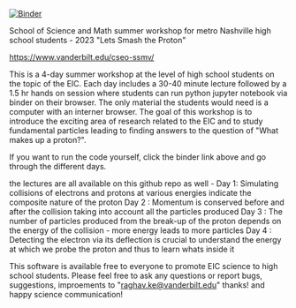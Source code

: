 [![Binder](https://mybinder.org/badge_logo.svg)](https://mybinder.org/v2/gh/rkunnawa/ssmv_eic_4/HEAD)

School of Science and Math summer workshop for metro Nashville high school students - 2023 
"Lets Smash the Proton"

https://www.vanderbilt.edu/cseo-ssmv/

This is a 4-day summer workshop at the level of high school students on the topic of the EIC. Each day includes a 30-40 minute lecture followed by a 1.5 hr hands on session where students can run python jupyter notebook via binder on their browser. The only material the students would need is a computer with an interner browser. The goal of this workshop is to introduce the exciting area of research related to the EIC and to study fundamental particles leading to finding answers to the question of "What makes up a proton?". 

If you want to run the code yourself, click the binder link above and go through the different days. 

the lectures are all available on this github repo as well - 
Day 1: Simulating collisions of electrons and protons at various energies indicate the composite nature of the proton 
Day 2 : Momentum is conserved before and after the collision taking into account all the particles produced
Day 3 : The number of particles produced from the break-up of the proton depends on the energy of the collision - more energy leads to more particles 
Day 4 : Detecting the electron via its deflection is crucial to understand the energy at which we probe the proton and thus to learn whats inside it 

This software is available free to everyone to promote EIC science to high school students. Please feel free to ask any questions or report bugs, suggestions, improements to "raghav.ke@vanderbilt.edu" 
thanks! and happy science communication! 
